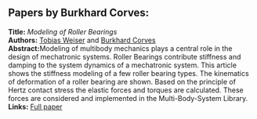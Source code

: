 <h2>Papers by Burkhard Corves:</h2>
<p>
<b>Title:</b> <i> Modeling of Roller Bearings </i> <br />
<b>Authors:</b> <a href="../authors/author_296.html">Tobias Weiser</a> and <a href="../authors/author_49.html">Burkhard Corves</a><br />
<b>Abstract:</b>Modeling of multibody mechanics plays a central role in
the design of mechatronic systems. Roller Bearings contribute
stiffness and damping to the system dynamics of
a mechatronic system. This article shows the stiffness
modeling of a few roller bearing types. The kinematics
of deformation of a roller bearing are shown. Based on
the principle of Hertz contact stress the elastic forces and
torques are calculated. These forces are considered and
implemented in the Multi-Body-System Library.<br />
<b>Links:</b> <a href="../submissions/ecp17132765_WeiserCorves.pdf">Full paper</a></p>